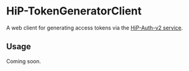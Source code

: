 # HiP-TokenGeneratorClient
A web client for generating access tokens via the [HiP-Auth-v2 service](https://github.com/HiP-App/HiP-Auth-v2).

## Usage

Coming soon.
